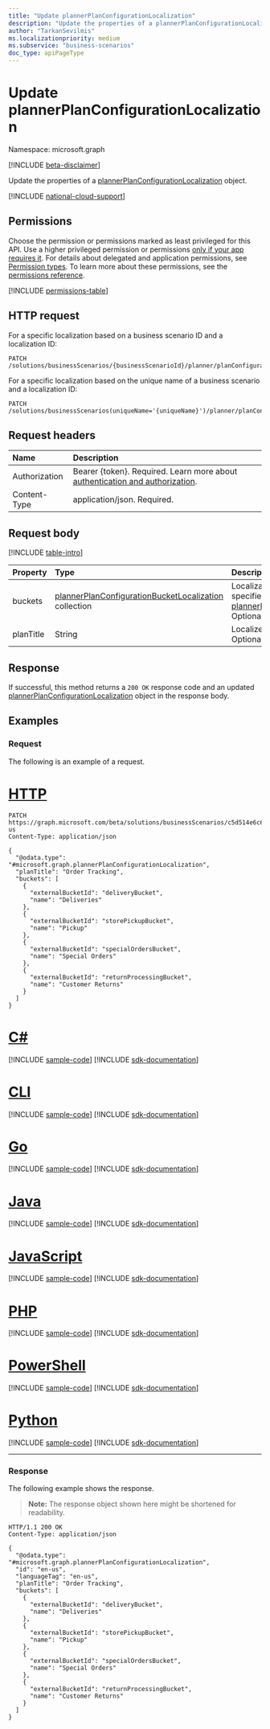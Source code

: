 ```yaml
---
title: "Update plannerPlanConfigurationLocalization"
description: "Update the properties of a plannerPlanConfigurationLocalization object."
author: "TarkanSevilmis"
ms.localizationpriority: medium
ms.subservice: "business-scenarios"
doc_type: apiPageType
---
```


# Update plannerPlanConfigurationLocalization

Namespace: microsoft.graph

[!INCLUDE [beta-disclaimer](../../includes/beta-disclaimer.md)]

Update the properties of a [plannerPlanConfigurationLocalization](../resources/plannerplanconfigurationlocalization.md) object.

[!INCLUDE [national-cloud-support](../../includes/global-only.md)]

## Permissions

Choose the permission or permissions marked as least privileged for this API. Use a higher privileged permission or permissions [only if your app requires it](/graph/permissions-overview#best-practices-for-using-microsoft-graph-permissions). For details about delegated and application permissions, see [Permission types](/graph/permissions-overview#permission-types). To learn more about these permissions, see the [permissions reference](/graph/permissions-reference).

<!-- { "blockType": "permissions", "name": "plannerplanconfigurationlocalization_update" } -->
[!INCLUDE [permissions-table](../includes/permissions/plannerplanconfigurationlocalization-update-permissions.md)]

## HTTP request

<!-- {
  "blockType": "ignored"
}
-->

For a specific localization based on a business scenario ID and a localization ID:

``` http
PATCH /solutions/businessScenarios/{businessScenarioId}/planner/planConfiguration/localizations/{plannerPlanConfigurationLocalizationId}
```

For a specific localization based on the unique name of a business scenario and a localization ID:

``` http
PATCH /solutions/businessScenarios(uniqueName='{uniqueName}')/planner/planConfiguration/localizations/{plannerPlanConfigurationLocalizationId}
```

## Request headers

|Name|Description|
|:---|:---|
|Authorization|Bearer {token}. Required. Learn more about [authentication and authorization](/graph/auth/auth-concepts).|
|Content-Type|application/json. Required.|

## Request body

[!INCLUDE [table-intro](../../includes/update-property-table-intro.md)]

|Property|Type|Description|
|:---|:---|:---|
|buckets|[plannerPlanConfigurationBucketLocalization](../resources/plannerplanconfigurationbucketlocalization.md) collection|Localizations for buckets specified in the [plannerPlanConfiguration](../resources/plannerplanconfiguration.md). Optional.|
|planTitle|String|Localized title of the plan. Optional.|

## Response

If successful, this method returns a `200 OK` response code and an updated [plannerPlanConfigurationLocalization](../resources/plannerplanconfigurationlocalization.md) object in the response body.

## Examples

### Request

The following is an example of a request.

# [HTTP](#tab/http)
<!-- {
  "blockType": "request",
  "name": "update_plannerplanconfigurationlocalization",
  "sampleKeys": ["c5d514e6c6864911ac46c720affb6e4d", "en-us"]
}
-->
``` http
PATCH https://graph.microsoft.com/beta/solutions/businessScenarios/c5d514e6c6864911ac46c720affb6e4d/planner/planConfiguration/localizations/en-us
Content-Type: application/json

{
  "@odata.type": "#microsoft.graph.plannerPlanConfigurationLocalization",
  "planTitle": "Order Tracking",
  "buckets": [
    {
      "externalBucketId": "deliveryBucket",
      "name": "Deliveries"
    },
    {
      "externalBucketId": "storePickupBucket",
      "name": "Pickup"
    },
    {
      "externalBucketId": "specialOrdersBucket",
      "name": "Special Orders"
    },
    {
      "externalBucketId": "returnProcessingBucket",
      "name": "Customer Returns"
    }
  ]
}
```

# [C#](#tab/csharp)
[!INCLUDE [sample-code](../includes/snippets/csharp/update-plannerplanconfigurationlocalization-csharp-snippets.md)]
[!INCLUDE [sdk-documentation](../includes/snippets/snippets-sdk-documentation-link.md)]

# [CLI](#tab/cli)
[!INCLUDE [sample-code](../includes/snippets/cli/update-plannerplanconfigurationlocalization-cli-snippets.md)]
[!INCLUDE [sdk-documentation](../includes/snippets/snippets-sdk-documentation-link.md)]

# [Go](#tab/go)
[!INCLUDE [sample-code](../includes/snippets/go/update-plannerplanconfigurationlocalization-go-snippets.md)]
[!INCLUDE [sdk-documentation](../includes/snippets/snippets-sdk-documentation-link.md)]

# [Java](#tab/java)
[!INCLUDE [sample-code](../includes/snippets/java/update-plannerplanconfigurationlocalization-java-snippets.md)]
[!INCLUDE [sdk-documentation](../includes/snippets/snippets-sdk-documentation-link.md)]

# [JavaScript](#tab/javascript)
[!INCLUDE [sample-code](../includes/snippets/javascript/update-plannerplanconfigurationlocalization-javascript-snippets.md)]
[!INCLUDE [sdk-documentation](../includes/snippets/snippets-sdk-documentation-link.md)]

# [PHP](#tab/php)
[!INCLUDE [sample-code](../includes/snippets/php/update-plannerplanconfigurationlocalization-php-snippets.md)]
[!INCLUDE [sdk-documentation](../includes/snippets/snippets-sdk-documentation-link.md)]

# [PowerShell](#tab/powershell)
[!INCLUDE [sample-code](../includes/snippets/powershell/update-plannerplanconfigurationlocalization-powershell-snippets.md)]
[!INCLUDE [sdk-documentation](../includes/snippets/snippets-sdk-documentation-link.md)]

# [Python](#tab/python)
[!INCLUDE [sample-code](../includes/snippets/python/update-plannerplanconfigurationlocalization-python-snippets.md)]
[!INCLUDE [sdk-documentation](../includes/snippets/snippets-sdk-documentation-link.md)]

---

### Response

The following example shows the response.
>**Note:** The response object shown here might be shortened for readability.
<!-- {
  "blockType": "response",
  "truncated": true,
  "@odata.type": "microsoft.graph.plannerPlanConfigurationLocalization"
}
-->
``` http
HTTP/1.1 200 OK
Content-Type: application/json

{
  "@odata.type": "#microsoft.graph.plannerPlanConfigurationLocalization",
  "id": "en-us",
  "languageTag": "en-us",
  "planTitle": "Order Tracking",
  "buckets": [
    {
      "externalBucketId": "deliveryBucket",
      "name": "Deliveries"
    },
    {
      "externalBucketId": "storePickupBucket",
      "name": "Pickup"
    },
    {
      "externalBucketId": "specialOrdersBucket",
      "name": "Special Orders"
    },
    {
      "externalBucketId": "returnProcessingBucket",
      "name": "Customer Returns"
    }
  ]
}
```
